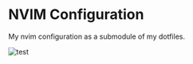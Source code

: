 # NVIM Configuration
My nvim configuration as a submodule of my dotfiles.

![test](https://lakur.tech/s/89a3X9FN.png)
